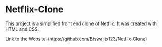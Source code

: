 # Netflix-Clone
This project is a simplified front end clone of Netflix. It was created with HTML and CSS. 

Link to the Website-(https://github.com/Biswajitx123/Netflix-Clone)
